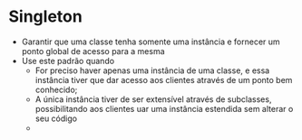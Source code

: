 # Singleton

- Garantir que uma classe tenha somente uma instância e fornecer um ponto global de acesso para a mesma
- Use este padrão quando
  - For preciso haver apenas uma instância de uma classe, e essa instância tiver que dar acesso aos clientes através de um ponto bem conhecido;
  - A única instância tiver de ser extensível através de subclasses, possibilitando aos clientes uar uma instância estendida sem alterar o seu código
  - 
